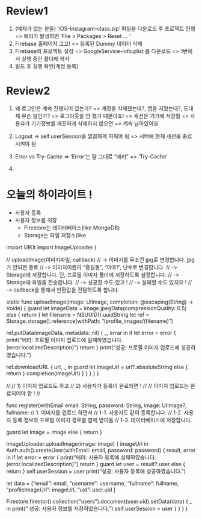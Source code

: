 # Review1

1. (예제가 없는 분들) ’iOS-Instagram-class.zip’ 파일을 다운로드 후 프로젝트 진행
=> 에러가 발생하면 ‘File > Packages > Reset … ’
2. Firebase 홈페이지 고고!
=> 등록된 Dummy 데이터 삭제
3. Firebase의 프로젝트 설정
=> GoogleService-info.plist 를 다운로드
=> 1번에서 실행 중인 폴더에 복사
4. 빌드 후 실행 확인(계정 등록)


# Review2

1. 왜 로그인은 계속 진행되어 있는가?
=> 계정을 삭제했는데?, 앱을 지웠는데?, 도대체 무슨 일인가?
=> 로그아웃을 안 했기 때문이죠!
=> 세션은 기기에 저장됨
=> 사용자가 기기정보를 깨끗하게 삭제하지 않으면
=> 계속 남아있어요

2. Logout
=> self.userSession을 깔끔하게 지워야 됨
=> 서버에 현재 세션을 종료시켜야 됨

3. Error vs Try-Cache
=> ‘Error’는 말 그대로 “에러”
=> ’Try-Cache’ 

4. 
# 오늘의 하이라이트 !
- 사용자 등록
- 사용자 정보를 저장
    - Firestore는 데이터베이스(like MongoDB)
    - Storage는 파일 저장소(like

import UIKit
import ImageUploader {

// uploadImage(이미지파일, callback)
// -> 이미지를 무조건 jpg로 변경합니다. jpg가 안되면 종료
// -> 이미지이름이 “홍길동”, “야호!”, 난수로 변경합니다. 
// -> Storage에 저장합니다. 단, 프로필 이미지 폴더에 저장하도록 설정합니다. 
// -> Storage에 파일을 전송합니다. 
// -> 성공할 수도 있고 !
// -> 실패할 수도 있지요 !
// -> callback을 통해서 반환값을 전달하도록 합니다. 

static func uploadImage(image: UIImage, completion: @escaping(String) -> Voide) {
guard let imageData = image.jpegData(compressionQuality: 0.5) else { return }
let filename = NSUUID().uuidString
let ref = Storage.storage().reference(withPath: “/profile_images/\(filename)”)

ref.putData(imageData, metadata: nil) { _, errar in
if let error = error {
print(“에러: 프로필 이미지 업로드에 실패하였습니다. \(error.localizedDescription)”)
return
}
print(“성공: 프로필 이미지 업로드에 성공하였습니다.”)

ref.downloadURL { url, _ in 
guard let imageUrl = url?.absoluteString else { return }
completion(imageUrl)
}
}
}
}
}

//
// 1) 이미지 업로드도 하고
// 2) 사용자가 등록이 완료되면 !
// 
// 이미지 업로드는 완료되어야 함 !
// 

func register(withEmail email: String, 
password: String, image: UIImage?, 
fullname: 
// 1. 이미지를 업로드 하면서
// 1-1. 사용자도 같이 등록합니다. 
// 1-2. 사용자 등록 정보와 프로필 이미지 경로를 함께 받아옴
// 1-3. 데이터베이스에 저장합니다. 

guard let image = image else { return }

ImageUploader.uploadImage(image: image) { imageUrl in
Auth.auth().createUser(withEmail: email, password: password) { result, error in 
if let error = error {
print(“에러: 사용자 등록에 실패하였습니다. \(error.localizedDescription)”)
return
}
guard let user = result?.user else { return }
self.userSession = user
print(“성공: 사용자 등록에 성공하였습니다.”)

let data = [“email”: email, 
“usename”: username, 
“fullname”: fullname, 
“profileImageUrl”: imageUrl, 
“uid”: user.uid
]

Firestore.firestor().collection(“users”).document(user.uid).setData(data) { _ in
print(“ 성공: 사용자 정보를 저장하였습니다.”)
self.userSession = user
}
}
}
}
